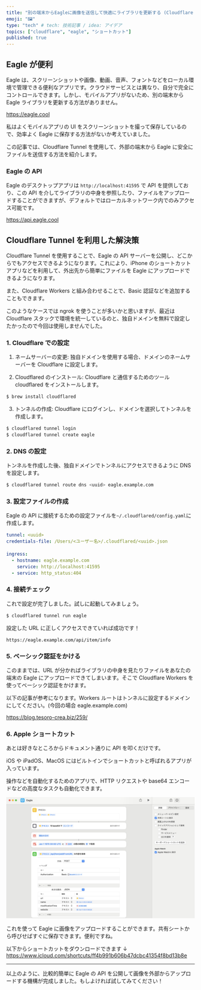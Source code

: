 ```yaml
---
title: "別の端末からEagleに画像を送信して快適にライブラリを更新する (Cloudflare Tunnel) "
emoji: "🖼️"
type: "tech" # tech: 技術記事 / idea: アイデア
topics: ["cloudflare", "eagle", "ショートカット"]
published: true
---
```


## Eagle が便利

Eagle は、スクリーンショットや画像、動画、音声、フォントなどをローカル環境で管理できる便利なアプリです。クラウドサービスとは異なり、自分で完全にコントロールできます。しかし、モバイルアプリがないため、別の端末から Eagle ライブラリを更新する方法がありません。

https://eagle.cool

私はよくモバイルアプリの UI をスクリーンショットを撮って保存しているので、効率よく Eagle に保存する方法がないか考えていました。

この記事では、Cloudflare Tunnel を使用して、外部の端末から Eagle に安全にファイルを送信する方法を紹介します。

### Eagle の API

Eagle のデスクトップアプリは `http://localhost:41595` で API を提供しており、この API を介してライブラリの中身を参照したり、ファイルをアップロードすることができますが、デフォルトではローカルネットワーク内でのみアクセス可能です。

https://api.eagle.cool

## Cloudflare Tunnel を利用した解決策

Cloudflare Tunnel を使用することで、Eagle の API サーバーを公開し、どこからでもアクセスできるようになります。これにより、iPhone のショートカットアプリなどを利用して、外出先から簡単にファイルを Eagle にアップロードできるようになります。

また、Cloudflare Workers と組み合わせることで、Basic 認証などを追加することもできます。

このようなケースでは ngrok を使うことが多いかと思いますが、最近は Cloudflare スタックで環境を統一しているのと、独自ドメインを無料で設定したかったので今回は使用しませんでした。

### 1. Cloudflare での設定

1. ネームサーバーの変更: 独自ドメインを使用する場合、ドメインのネームサーバーを Cloudflare に設定します。

2. Cloudflared のインストール: Cloudflare と通信するためのツール cloudflared をインストールします。

```bash
$ brew install cloudflared
```

3. トンネルの作成: Cloudflare にログインし、ドメインを選択してトンネルを作成します。

```bash
$ cloudflared tunnel login
$ cloudflared tunnel create eagle
```

### 2. DNS の設定

トンネルを作成した後、独自ドメインでトンネルにアクセスできるように DNS を設定します。

```bash
$ cloudflared tunnel route dns <uuid> eagle.example.com
```

### 3. 設定ファイルの作成

Eagle の API に接続するための設定ファイルを`~/.cloudflared/config.yaml`に作成します。

```yaml
tunnel: <uuid>
credentials-file: /Users/<ユーザー名>/.cloudflared/<uuid>.json

ingress:
  - hostname: eagle.example.com
    service: http://localhost:41595
  - service: http_status:404
```

### 4. 接続チェック

これで設定が完了しました。試しに起動してみましょう。

```bash
$ cloudflared tunnel run eagle
```

設定した URL に正しくアクセスできていれば成功です！

```
https://eagle.example.com/api/item/info
```

### 5. ベーシック認証をかける

このままでは、URL が分かればライブラリの中身を見たりファイルをあなたの端末の Eagle にアップロードできてしまいます。そこで Cloudflare Workers を使ってベーシック認証をかけます。

以下の記事が参考になります。Workers ルートはトンネルに設定するドメインにしてください。(今回の場合 eagle.example.com)

https://blog.tesoro-crea.biz/259/

### 6. Apple ショートカット

あとは好きなところからドキュメント通りに API を叩くだけです。

iOS や iPadOS、MacOS にはビルトインでショートカットと呼ばれるアプリが入っています。

操作などを自動化するためのアプリで、HTTP リクエストや base64 エンコードなどの高度なタスクも自動化できます。

![Eagle](/images/eagle-cf-tunnel/shortcuts.jpg)

これを使って Eagle に画像をアップロードすることができます。共有シートから呼びせばすぐに保存できます。便利ですね。

以下からショートカットをダウンロードできます ↓
https://www.icloud.com/shortcuts/ff4b991b606b47dcbc41354f8bd13b8e

---

以上のように、比較的簡単に Eagle の API を公開して画像を外部からアップロードする機構が完成しました。もしよければ試してみてください！
